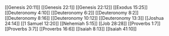 [[Genesis 20:11]]
[[Genesis 22:1]]
[[Genesis 22:12]]
[[Exodus 15:25]]
[[Deuteronomy 4:10]]
[[Deuteronomy 6:2]]
[[Deuteronomy 8:2]]
[[Deuteronomy 8:16]]
[[Deuteronomy 10:12]]
[[Deuteronomy 13:3]]
[[Joshua 24:14]]
[[1 Samuel 12:20]]
[[Nehemiah 5:15]]
[[Job 28:28]]
[[Proverbs 1:7]]
[[Proverbs 3:7]]
[[Proverbs 16:6]]
[[Isaiah 8:13]]
[[Isaiah 41:10]]
